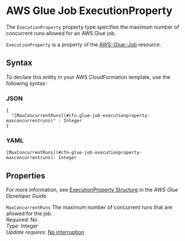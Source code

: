 # AWS Glue Job ExecutionProperty<a name="aws-properties-glue-job-executionproperty"></a>

<a name="aws-properties-glue-job-executionproperty-description"></a>The `ExecutionProperty` property type specifies the maximum number of concurrent runs allowed for an AWS Glue job\.

<a name="aws-properties-glue-job-executionproperty-inheritance"></a> `ExecutionProperty` is a property of the [AWS::Glue::Job](aws-resource-glue-job.md) resource\.

## Syntax<a name="aws-properties-glue-job-executionproperty-syntax"></a>

To declare this entity in your AWS CloudFormation template, use the following syntax:

### JSON<a name="aws-properties-glue-job-executionproperty-syntax.json"></a>

```
{
  "[MaxConcurrentRuns](#cfn-glue-job-executionproperty-maxconcurrentruns)" : Integer
}
```

### YAML<a name="aws-properties-glue-job-executionproperty-syntax.yaml"></a>

```
[MaxConcurrentRuns](#cfn-glue-job-executionproperty-maxconcurrentruns): Integer
```

## Properties<a name="aws-properties-glue-job-executionproperty-properties"></a>

For more information, see [ExecutionProperty Structure](http://docs.aws.amazon.com/glue/latest/dg/aws-glue-api-jobs-job.html#aws-glue-api-jobs-job-ExecutionProperty) in the *AWS Glue Developer Guide*\.

`MaxConcurrentRuns`  <a name="cfn-glue-job-executionproperty-maxconcurrentruns"></a>
The maximum number of concurrent runs that are allowed for the job\.  
 *Required*: No  
 *Type*: Integer  
 *Update requires*: [No interruption](using-cfn-updating-stacks-update-behaviors.md#update-no-interrupt) 
